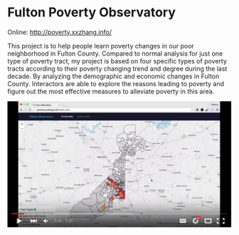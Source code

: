 # Fulton Poverty Observatory 

Online: <a href="http://poverty.xxzhang.info/" target="_blank">http://poverty.xxzhang.info/</a>

This project is to help people learn poverty changes in our poor neighborhood in Fulton County.
Compared to normal analysis for just one type of poverty tract, my project is based on four specific types of poverty tracts according to their poverty changing trend and degree during the last decade.
By analyzing the demographic and economic changes in Fulton County. Interactors are able to explore the reasons leading to poverty and figure out the most effective measures to alleviate poverty in this area.

<a href="https://www.youtube.com/watch?v=P_mDxF8zup4"><img src="https://raw.githubusercontent.com/zhangxiaoxue/local_poverty/master/assets/img/local_poverty.jpg" align="left" width="640"/></a>



